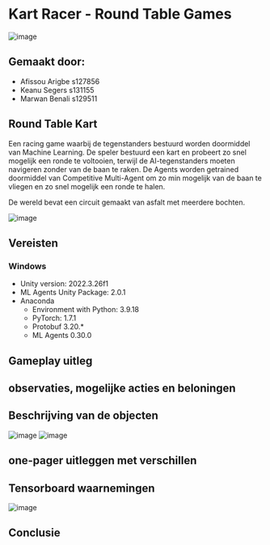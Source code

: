 # Kart Racer - Round Table Games


![image](https://github.com/AP-IT-GH/eindproject-RoundTableGames/blob/Documentation/images/logo.png)

## Gemaakt door:

- Afissou Arigbe s127856
- Keanu Segers s131155
- Marwan Benali s129511

## Round Table Kart
Een racing game waarbij de tegenstanders bestuurd worden doormiddel van Machine Learning. De speler bestuurd een kart en probeert zo snel mogelijk een ronde te voltooien, terwijl de AI-tegenstanders moeten navigeren zonder van de baan te raken. 
De Agents worden getrained doormiddel van Competitive Multi-Agent om zo min mogelijk van de baan te vliegen en zo snel mogelijk een ronde te halen. 

De wereld bevat een circuit gemaakt van asfalt met meerdere bochten. 

![image](https://github.com/AP-IT-GH/eindproject-RoundTableGames/blob/Documentation/images/Racing.png)

## Vereisten
### Windows
- Unity version: 2022.3.26f1
- ML Agents Unity Package: 2.0.1
- Anaconda
  - Environment with Python: 3.9.18
  - PyTorch: 1.7.1
  - Protobuf 3.20.*
  - ML Agents 0.30.0

## Gameplay uitleg

## observaties, mogelijke acties en beloningen

## Beschrijving van de objecten

![image](https://github.com/AP-IT-GH/eindproject-RoundTableGames/blob/Documentation/images/Player.png)
![image](https://github.com/AP-IT-GH/eindproject-RoundTableGames/blob/Documentation/images/Agent.png)

## one-pager uitleggen met verschillen

## Tensorboard waarnemingen
![image](https://github.com/AP-IT-GH/eindproject-RoundTableGames/blob/Documentation/images/Tensorboard.png)

## Conclusie 
